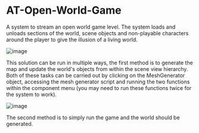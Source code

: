 # AT-Open-World-Game

A system to stream an open world game level. The system loads and unloads sections of the world, scene objects and non-playable characters around the player to give the illusion of a living world.

![image](https://user-images.githubusercontent.com/55785328/161006658-66cbf2fa-aa58-4505-be10-917fe3b08848.png)

This solution can be run in multiple ways, the first method is to generate the map and update the world's objects from within the scene view hierarchy. Both of these tasks can be carried out by clicking on the MeshGenerator object, accessing the mesh generator script and running the two functions within the component menu (you may need to run these functions twice for the system to work).

![image](https://user-images.githubusercontent.com/55785328/161006925-dba67a14-e0bc-4210-9ffa-81ec69f58104.png)

The second method is to simply run the game and the world should be generated.
